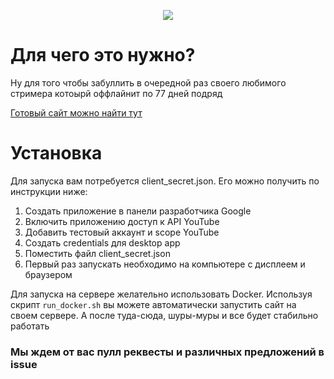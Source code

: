  <a href="https://ruina-counter.ru/"><p align="center"> <img src="https://github.com/ArtemBay/RuinaCounter/assets/31122393/e2642d8d-1474-47ec-ac1e-6376d5dff4b8"></p></a>

# Для чего это нужно?
Ну для того чтобы забуллить в очередной раз своего любимого стримера котоырй оффлайнит по 77 дней подряд

<a href="https://ruina-counter.ru/">Готовый сайт можно найти тут</a>

# Установка
Для запуска вам потребуется client_secret.json. Его можно получить по инструкции ниже:

1) Создать приложение в панели разработчика Google
2) Включить приложению доступ к API YouTube
3) Добавить тестовый аккаунт и scope YouTube
4) Создать credentials для desktop app
5) Поместить файл client_secret.json
6) Первый раз запускать необходимо на компьютере с дисплеем и браузером

Для запуска на сервере желательно использовать Docker.
Используя скрипт `run_docker.sh` вы можете автоматически запустить сайт на своем сервере. А после туда-сюда, шуры-муры и все будет стабильно работать

### Мы ждем от вас пулл реквесты и различных предложений в issue
